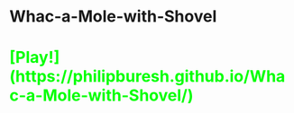 # Whac-a-Mole-with-Shovel
<h1 style = "color: lime">[Play!](https://philipburesh.github.io/Whac-a-Mole-with-Shovel/)</h1>
